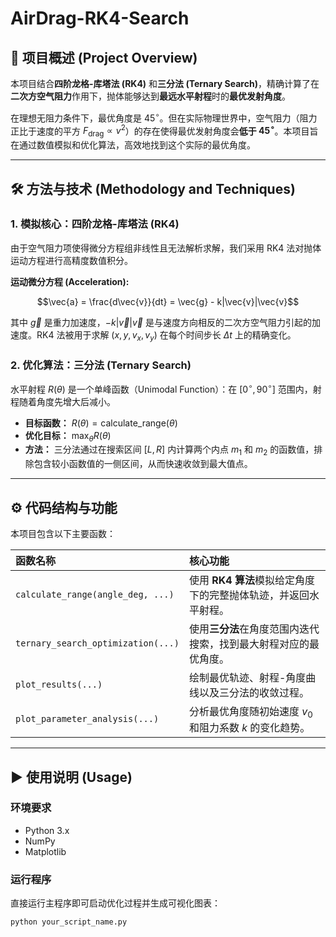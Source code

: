 # AirDrag-RK4-Search

## 🚀 项目概述 (Project Overview)

本项目结合**四阶龙格-库塔法 (RK4)** 和**三分法 (Ternary Search)**，精确计算了在**二次方空气阻力**作用下，抛体能够达到**最远水平射程**时的**最优发射角度**。

在理想无阻力条件下，最优角度是 $45^\circ$。但在实际物理世界中，空气阻力（阻力正比于速度的平方 $F_{\text{drag}} \propto v^2$）的存在使得最优发射角度会**低于 $45^\circ$**。本项目旨在通过数值模拟和优化算法，高效地找到这个实际的最优角度。

---

## 🛠️ 方法与技术 (Methodology and Techniques)

### 1. 模拟核心：四阶龙格-库塔法 (RK4)

由于空气阻力项使得微分方程组非线性且无法解析求解，我们采用 RK4 法对抛体运动方程进行高精度数值积分。

**运动微分方程 (Acceleration):**

$$\vec{a} = \frac{d\vec{v}}{dt} = \vec{g} - k|\vec{v}|\vec{v}$$

其中 $\vec{g}$ 是重力加速度，$-k|\vec{v}|\vec{v}$ 是与速度方向相反的二次方空气阻力引起的加速度。RK4 法被用于求解 $(x, y, v_x, v_y)$ 在每个时间步长 $\Delta t$ 上的精确变化。

### 2. 优化算法：三分法 (Ternary Search)

水平射程 $R(\theta)$ 是一个单峰函数（Unimodal Function）：在 $[0^\circ, 90^\circ]$ 范围内，射程随着角度先增大后减小。

* **目标函数：** $R(\theta) = \text{calculate\_range}(\theta)$
* **优化目标：** $\max_{\theta} R(\theta)$
* **方法：** 三分法通过在搜索区间 $[L, R]$ 内计算两个内点 $m_1$ 和 $m_2$ 的函数值，排除包含较小函数值的一侧区间，从而快速收敛到最大值点。

---

## ⚙️ 代码结构与功能

本项目包含以下主要函数：

| 函数名称 | 核心功能 |
| :--- | :--- |
| `calculate_range(angle_deg, ...)` | 使用 **RK4 算法**模拟给定角度下的完整抛体轨迹，并返回水平射程。 |
| `ternary_search_optimization(...)` | 使用**三分法**在角度范围内迭代搜索，找到最大射程对应的最优角度。 |
| `plot_results(...)` | 绘制最优轨迹、射程-角度曲线以及三分法的收敛过程。 |
| `plot_parameter_analysis(...)` | 分析最优角度随初始速度 $v_0$ 和阻力系数 $k$ 的变化趋势。 |

---

## ▶️ 使用说明 (Usage)

### 环境要求

* Python 3.x
* NumPy
* Matplotlib

### 运行程序

直接运行主程序即可启动优化过程并生成可视化图表：

```bash
python your_script_name.py